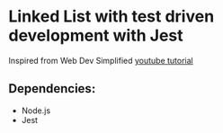 # Linked List with test driven development with Jest

Inspired from Web Dev Simplified [youtube tutorial](https://www.youtube.com/watch?v=gJjPWA8wpQg&list=PLSkUo1vSgKTr-UPDkoGRwJ0FLicBvY2-H&index=12)

## Dependencies:

- Node.js
- Jest
